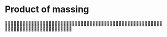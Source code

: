 # Product of massing

:monkey::monkey::monkey::monkey::monkey::monkey::monkey::monkey::monkey::monkey::monkey::monkey::monkey::monkey::monkey::monkey::monkey::monkey::monkey::monkey::monkey::monkey::monkey::monkey::monkey::monkey::monkey::monkey::monkey::monkey::monkey::monkey::monkey::monkey::monkey::monkey::monkey::monkey::monkey::monkey::monkey::monkey::monkey::monkey::monkey::monkey::monkey::monkey::monkey::monkey::monkey::monkey::monkey::monkey::monkey::monkey::monkey::monkey::monkey::monkey::monkey::monkey::monkey::monkey::monkey::monkey::monkey::monkey::monkey::monkey::monkey::monkey::monkey::monkey::monkey::monkey::monkey: